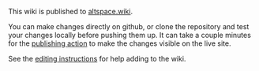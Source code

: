 This wiki is published to [altspace.wiki](https://altspace.wiki). 

You can make changes directly on github, or clone the repository and test your changes locally before pushing them up. It can take a couple minutes for the [publishing action](https://github.com/Air-Light-Time-Space/wiki/actions) to make the changes visible on the live site.

See the [editing instructions](https://altspace.wiki/editing.html) for help adding to the wiki.
